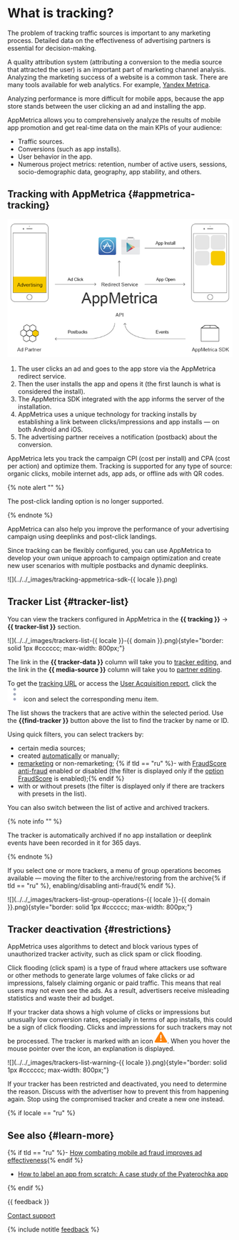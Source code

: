 # What is tracking?

The problem of tracking traffic sources is important to any marketing process. Detailed data on the effectiveness of advertising partners is essential for decision-making.

A quality attribution system (attributing a conversion to the media source that attracted the user) is an important part of marketing channel analysis. Analyzing the marketing success of a website is a common task. There are many tools available for web analytics. For example, [Yandex Metrica](https://metrika.yandex.{{domain}}/).

Analyzing performance is more difficult for mobile apps, because the app store stands between the user clicking an ad and installing the app.

AppMetrica allows you to comprehensively analyze the results of mobile app promotion and get real-time data on the main KPIs of your audience:

- Traffic sources.
- Conversions (such as app installs).
- User behavior in the app.
- Numerous project metrics: retention, number of active users, sessions, socio-demographic data, geography, app stability, and others.

## Tracking with AppMetrica {#appmetrica-tracking}

![](../../_images/tracking-with-appmetrica.png)

1. The user clicks an ad and goes to the app store via the AppMetrica redirect service.
2. Then the user installs the app and opens it (the first launch is what is considered the install).
3. The AppMetrica SDK integrated with the app informs the server of the installation.
4. AppMetrica uses a unique technology for tracking installs by establishing a link between clicks/impressions and app installs — on both Android and iOS.
5. The advertising partner receives a notification (postback) about the conversion.

AppMetrica lets you track the campaign CPI (cost per install) and CPA (cost per action) and optimize them. Tracking is supported for any type of source: organic clicks, mobile internet ads, app ads, or offline ads with QR codes.

{% note alert "" %}

The post-click landing option is no longer supported.

{% endnote %}

AppMetrica can also help you improve the performance of your advertising campaign using deeplinks and post-click landings.

Since tracking can be flexibly configured, you can use AppMetrica to develop your own unique approach to campaign optimization and create new user scenarios with multiple postbacks and dynamic deeplinks.

![](../../_images/tracking-appmetrica-sdk-{{ locale }}.png)

## Tracker List {#tracker-list}

You can view the trackers configured in AppMetrica in the **{{ tracking }}** → **{{ tracker-list }}** section.

![](../../_images/trackers-list-{{ locale }}-{{ domain }}.png){style="border: solid 1px #cccccc; max-width: 800px;"}

The link in the **{{ tracker-data }}** column will take you to [tracker editing](add-tracker.md), and the link in the **{{ media-source }}** column will take you to [partner editing](add-partner.md).

To get the [tracking URL](tracking-specification.md) or access the [User Acquisition report](../mobile-reports/user-acquisition-report.md), click the ![](../../_images/dots.svg) icon and select the corresponding menu item. 

The list shows the trackers that are active within the selected period. Use the **{{find-tracker }}** button above the list to find the tracker by name or ID.

Using quick filters, you can select trackers by:

- certain media sources;
- created [automatically](auto-create-tracking.md) or manually;
- [remarketing](add-remarketing-tracker.md) or non-remarketing;
{% if tld == "ru" %}- with [FraudScore anti-fraud](../common/fraud-score.md) enabled or disabled (the filter is displayed only if the [option FraudScore](../common/fraud-score.md#setup) is enabled);{% endif %}
- with or without presets (the filter is displayed only if there are trackers with presets in the list).

You can also switch between the list of active and archived trackers.

{% note info "" %}

The tracker is automatically archived if no app installation or deeplink events have been recorded in it for 365 days. 

{% endnote %}

If you select one or more trackers, a menu of group operations becomes available — moving the filter to the archive/restoring from the archive{% if tld == "ru" %}, enabling/disabling anti-fraud{% endif %}.

![](../../_images/trackers-list-group-operations-{{ locale }}-{{ domain }}.png){style="border: solid 1px #cccccc; max-width: 800px;"}

## Tracker deactivation {#restrictions}

AppMetrica uses algorithms to detect and block various types of unauthorized tracker activity, such as click spam or click flooding.

Click flooding (click spam) is a type of fraud where attackers use software or other methods to generate large volumes of fake clicks or ad impressions, falsely claiming organic or paid traffic. This means that real users may not even see the ads. As a result, advertisers receive misleading statistics and waste their ad budget.

If your tracker data shows a high volume of clicks or impressions but unusually low conversion rates, especially in terms of app installs, this could be a sign of click flooding. Clicks and impressions for such trackers may not be processed. The tracker is marked with an icon ![](../../_images/icon-warning.svg). When you hover the mouse pointer over the icon, an explanation is displayed.

![](../../_images/trackers-list-warning-{{ locale }}.png){style="border: solid 1px #cccccc; max-width: 800px;"}

If your tracker has been restricted and deactivated, you need to determine the reason. Discuss with the advertiser how to prevent this from happening again. Stop using the compromised tracker and create a new one instead.

{% if locale == "ru" %}

## See also {#learn-more}

{% if tld == "ru" %}- [How combating mobile ad fraud improves ad effectiveness](https://appmetrica.yandex.ru/ru/about/blog/borba-s-frodom-v-mobilnoj-reklame){% endif %}
- [How to label an app from scratch: A case study of the Pyaterochka app](https://appmetrica.yandex.ru/ru/about/blog/appmetrica-x-pyaterochka)

{% endif %}

{{ feedback }}

<a href="../troubleshooting/feedback-new.html">
  <span class="button">Contact support</span>
</a>

{% include notitle [feedback](../_includes/feedback-button.md) %}
